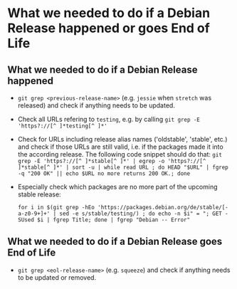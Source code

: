 What we needed to do if a Debian Release happened or goes End of Life
=====================================================================

What we needed to do if a Debian Release happened
-------------------------------------------------

* `git grep <previous-release-name>` (e.g. `jessie` when `stretch` was
  released) and check if anything needs to be updated.

* Check all URLs refering to `testing`, e.g. by calling `git grep -E
  'https?://[^ ]*testing[^ ]*'`

* Check for URLs including release alias names ('oldstable', 'stable',
  etc.) and check if those URLs are still valid, i.e. if the packages
  made it into the according release. The following code snippet
  should do that: `git grep -E 'https?://[^ ]*stable[^ ]*' | egrep -o
  'https?://[^ ]*stable[^ ]*' | sort -u | while read URL ; do HEAD
  "$URL" | fgrep -q "200 OK" || echo $URL no more returns 200 OK.;
  done`

* Especially check which packages are no more part of the upcoming
  stable release:

  `for i in $(git grep -hEo 'https://packages.debian.org/de/stable/[-a-z0-9+]+' | sed -e s/stable/testing/) ; do echo -n $i" = "; GET -SUsed $i | fgrep Title; done | fgrep "Debian -- Error"`

What we needed to do if a Debian Release goes End of Life
---------------------------------------------------------

* `git grep <eol-release-name>` (e.g. `squeeze`) and check if anything
  needs to be updated or removed.
